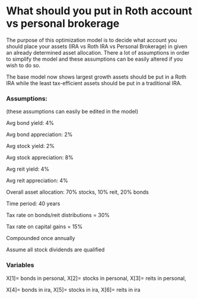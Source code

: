 
# What should you put in Roth account vs personal brokerage

The purpose of this optimization model is to decide what account you should place your assets (IRA vs Roth IRA vs Personal Brokerage) in given an already determined asset allocation.  There a lot of assumptions in order to simplify the model and these assumptions can be easily altered if you wish to do so.

The base model now shows largest growth assets should be put in a Roth IRA while the least tax-efficient assets should be put in a traditional IRA.

### Assumptions:
(these assumptions can easily be edited in the model)

Avg bond yield: 4%

Avg bond appreciation: 2%

Avg stock yield: 2%

Avg stock appreciation: 8%

Avg reit yield: 4%

Avg reit appreciation: 4%

Overall asset allocation: 70% stocks, 10% reit, 20% bonds

Time period: 40 years

Tax rate on bonds/reit distributions = 30%

Tax rate on capital gains = 15%

Compounded once annually

Assume all stock dividends are qualified


### Variables

X[1]= bonds in personal,
X[2]= stocks in personal,
X[3]= reits in personal,

X[4]= bonds in ira,
X[5]= stocks in ira,
X[6]= reits in ira
